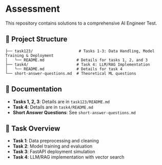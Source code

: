 # Assessment

This repository contains solutions to a comprehensive AI Engineer Test.

## 📁 Project Structure

```
├── task123/                    # Tasks 1-3: Data Handling, Model Training & Deployment
│   └── README.md              # Details for tasks 1, 2, and 3
├── task4/                     # Task 4: LLM/RAG Implementation  
│   └── README.md              # Details for task 4
└── short-answer-questions.md  # Theoretical ML questions
```

## 📖 Documentation

- **Tasks 1, 2, 3**: Details are in `task123/README.md`
- **Task 4**: Details are in `task4/README.md`
- **Short Answer Questions**: See `short-answer-questions.md`

## 🎯 Task Overview

- **Task 1**: Data preprocessing and cleaning
- **Task 2**: Model training and evaluation  
- **Task 3**: FastAPI deployment simulation
- **Task 4**: LLM/RAG implementation with vector search